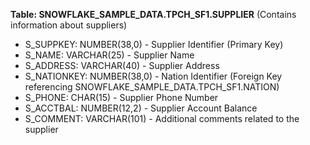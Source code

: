 **Table: SNOWFLAKE_SAMPLE_DATA.TPCH_SF1.SUPPLIER** (Contains information about suppliers)

- S_SUPPKEY: NUMBER(38,0) - Supplier Identifier (Primary Key)
- S_NAME: VARCHAR(25) - Supplier Name
- S_ADDRESS: VARCHAR(40) - Supplier Address
- S_NATIONKEY: NUMBER(38,0) - Nation Identifier (Foreign Key referencing SNOWFLAKE_SAMPLE_DATA.TPCH_SF1.NATION)
- S_PHONE: CHAR(15) - Supplier Phone Number
- S_ACCTBAL: NUMBER(12,2) - Supplier Account Balance
- S_COMMENT: VARCHAR(101) - Additional comments related to the supplier
